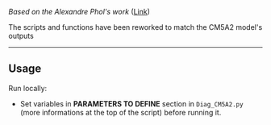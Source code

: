 _Based on the Alexandre Phol's work_ ([Link](https://github.com/alexpohl/genie_basicdiags))

The scripts and functions have been reworked to match the CM5A2 model's outputs

---

## Usage

Run locally:
- Set variables in __PARAMETERS TO DEFINE__ section in `Diag_CM5A2.py` (more informations at the top of the script) before running it.
